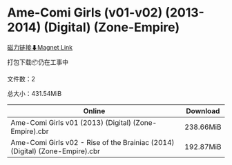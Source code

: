 # Ame-Comi Girls (v01-v02) (2013-2014) (Digital) (Zone-Empire)

[磁力链接⬇Magnet Link](magnet:?xt=urn:btih:81355b0124474aded6116f0c285039a60ee762cf&dn=Ame-Comi%20Girls%20%28v01-v02%29%20%282013-2014%29%20%28Digital%29%20%28Zone-Empire%29)

打包下载📦仍在工事中

文件数：2

总大小：431.54MiB

Online | Download
--- | ---
Ame-Comi Girls v01 (2013) (Digital) (Zone-Empire).cbr | 238.66MiB
Ame-Comi Girls v02 - Rise of the Brainiac (2014) (Digital) (Zone-Empire).cbr | 192.87MiB